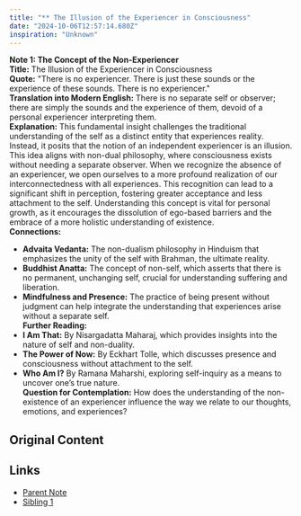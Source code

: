 ```yaml
---
title: "** The Illusion of the Experiencer in Consciousness"
date: "2024-10-06T12:57:14.680Z"
inspiration: "Unknown"
---
```



**Note 1: The Concept of the Non-Experiencer**  
**Title:** The Illusion of the Experiencer in Consciousness  
**Quote:** "There is no experiencer. There is just these sounds or the experience of these sounds. There is no experiencer."    
**Translation into Modern English:** There is no separate self or observer; there are simply the sounds and the experience of them, devoid of a personal experiencer interpreting them.  
**Explanation:** This fundamental insight challenges the traditional understanding of the self as a distinct entity that experiences reality. Instead, it posits that the notion of an independent experiencer is an illusion. This idea aligns with non-dual philosophy, where consciousness exists without needing a separate observer. When we recognize the absence of an experiencer, we open ourselves to a more profound realization of our interconnectedness with all experiences. This recognition can lead to a significant shift in perception, fostering greater acceptance and less attachment to the self. Understanding this concept is vital for personal growth, as it encourages the dissolution of ego-based barriers and the embrace of a more holistic understanding of existence.  
**Connections:**  
- **Advaita Vedanta:** The non-dualism philosophy in Hinduism that emphasizes the unity of the self with Brahman, the ultimate reality.  
- **Buddhist Anatta:** The concept of non-self, which asserts that there is no permanent, unchanging self, crucial for understanding suffering and liberation.  
- **Mindfulness and Presence:** The practice of being present without judgment can help integrate the understanding that experiences arise without a separate self.  
**Further Reading:**  
- **I Am That:** By Nisargadatta Maharaj, which provides insights into the nature of self and non-duality.  
- **The Power of Now:** By Eckhart Tolle, which discusses presence and consciousness without attachment to the self.  
- **Who Am I?** By Ramana Maharshi, exploring self-inquiry as a means to uncover one’s true nature.  
**Question for Contemplation:** How does the understanding of the non-existence of an experiencer influence the way we relate to our thoughts, emotions, and experiences?

## Original Content



## Links

- [Parent Note](/parent-note.md)
- [Sibling 1](/zettel1.md)
